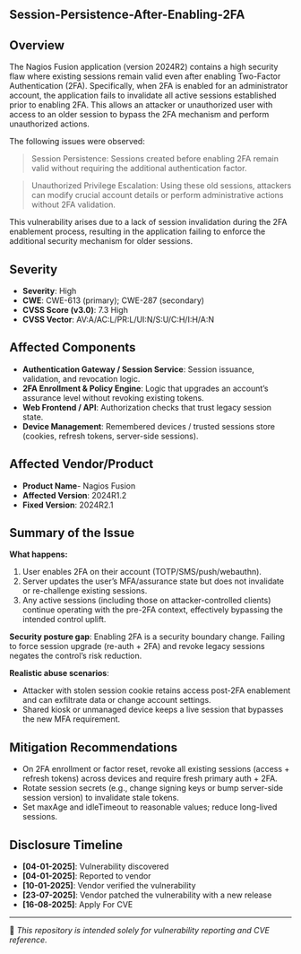 ## Session-Persistence-After-Enabling-2FA
## Overview
The Nagios Fusion application (version 2024R2) contains a high security flaw where existing sessions remain valid even after enabling Two-Factor Authentication (2FA). Specifically, when 2FA is enabled for an administrator account, the application fails to invalidate all active sessions established prior to enabling 2FA. This allows an attacker or unauthorized user with access to an older session to bypass the 2FA mechanism and perform unauthorized actions.

The following issues were observed:
> Session Persistence: Sessions created before enabling 2FA remain valid without requiring the additional authentication factor.

> Unauthorized Privilege Escalation: Using these old sessions, attackers can modify crucial account details or perform administrative actions without 2FA validation.

This vulnerability arises due to a lack of session invalidation during the 2FA enablement process, resulting in the application failing to enforce the additional security mechanism for older sessions.

## Severity
- **Severity**: High
- **CWE**: CWE-613 (primary); CWE-287 (secondary)
- **CVSS Score (v3.0)**: 7.3 High
- **CVSS Vector**: AV:A/AC:L/PR:L/UI:N/S:U/C:H/I:H/A:N

## Affected Components
- **Authentication Gateway / Session Service**: Session issuance, validation, and revocation logic.
- **2FA Enrollment & Policy Engine**: Logic that upgrades an account’s assurance level without revoking existing tokens.
- **Web Frontend / API**: Authorization checks that trust legacy session state.
- **Device Management**: Remembered devices / trusted sessions store (cookies, refresh tokens, server-side sessions).

## Affected Vendor/Product
- **Product Name**- Nagios Fusion
- **Affected Version**: 2024R1.2
- **Fixed Version**: 2024R2.1

## Summary of the Issue
**What happens:**
1. User enables 2FA on their account (TOTP/SMS/push/webauthn).
2. Server updates the user’s MFA/assurance state but does not invalidate or re-challenge existing sessions.
3. Any active sessions (including those on attacker-controlled clients) continue operating with the pre-2FA context, effectively bypassing the intended control uplift.

**Security posture gap**: Enabling 2FA is a security boundary change. Failing to force session upgrade (re-auth + 2FA) and revoke legacy sessions negates the control’s risk reduction.

**Realistic abuse scenarios**:
- Attacker with stolen session cookie retains access post-2FA enablement and can exfiltrate data or change account settings.
- Shared kiosk or unmanaged device keeps a live session that bypasses the new MFA requirement.

## Mitigation Recommendations
- On 2FA enrollment or factor reset, revoke all existing sessions (access + refresh tokens) across devices and require fresh primary auth + 2FA.
- Rotate session secrets (e.g., change signing keys or bump server-side session version) to invalidate stale tokens.
- Set maxAge and idleTimeout to reasonable values; reduce long-lived sessions.

## Disclosure Timeline
- **[04-01-2025]**: Vulnerability discovered  
- **[04-01-2025]**: Reported to vendor  
- **[10-01-2025]**: Vendor verified the vulnerability
- **[23-07-2025]**: Vendor patched the vulnerability with a new release
- **[16-08-2025]**: Apply For CVE 

---
📌 *This repository is intended solely for vulnerability reporting and CVE reference.*
